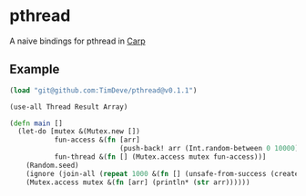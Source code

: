 # pthread

A naive bindings for pthread in [Carp](https://github.com/carp-lang/Carp)

## Example

```clojure
(load "git@github.com:TimDeve/pthread@v0.1.1")

(use-all Thread Result Array)

(defn main []
  (let-do [mutex &(Mutex.new [])
           fun-access &(fn [arr]
                           (push-back! arr (Int.random-between 0 10000)))
           fun-thread &(fn [] (Mutex.access mutex fun-access))]
    (Random.seed)
    (ignore (join-all (repeat 1000 &(fn [] (unsafe-from-success (create fun-thread))))))
    (Mutex.access mutex &(fn [arr] (println* (str arr))))))
```

